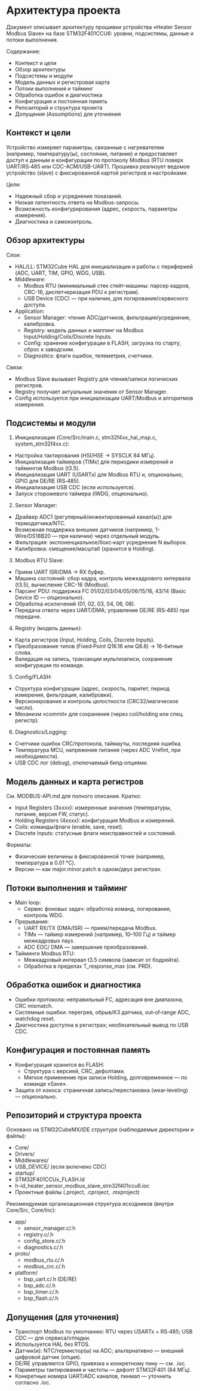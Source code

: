 # Архитектура проекта

Документ описывает архитектуру прошивки устройства «Heater Sensor Modbus Slave» на базе STM32F401CCU6: уровни, подсистемы, данные и потоки выполнения.

Содержание:
- Контекст и цели
- Обзор архитектуры
- Подсистемы и модули
- Модель данных и регистровая карта
- Потоки выполнения и тайминг
- Обработка ошибок и диагностика
- Конфигурация и постоянная память
- Репозиторий и структура проекта
- Допущения (Assumptions) для уточнения

## Контекст и цели

Устройство измеряет параметры, связанные с нагревателем (например, температуру(ы), состояние, питание) и предоставляет доступ к данным и конфигурации по протоколу Modbus (RTU поверх UART/RS‑485 или CDC-ACM/USB-UART). Прошивка реализует ведомое устройство (slave) с фиксированной картой регистров и настройками.

Цели:
- Надежный сбор и усреднение показаний.
- Низкая латентность ответа на Modbus-запросы.
- Возможность конфигурирования (адрес, скорость, параметры измерения).
- Диагностика и самоконтроль.

## Обзор архитектуры

Слои:
- HAL/LL: STM32Cube HAL для инициализации и работы с периферией (ADC, UART, TIM, GPIO, WDG, USB).
- Middleware:
  - Modbus RTU (минимальный стек стейт-машины: парсер кадров, CRC-16, диспетчеризация PDU к регистрам).
  - USB Device (CDC) — при наличии, для логирования/сервисного доступа.
- Application:
  - Sensor Manager: чтение ADC/датчиков, фильтрация/усреднение, калибровка.
  - Registry: модель данных и маппинг на Modbus Input/Holding/Coils/Discrete Inputs.
  - Config: хранение конфигурации в FLASH, загрузка по старту, сброс к заводским.
  - Diagnostics: флаги ошибок, телеметрия, счетчики.

Связи:
- Modbus Slave вызывает Registry для чтения/записи логических регистров.
- Registry получает актуальные значения от Sensor Manager.
- Config используется при инициализации UART/Modbus и алгоритмов измерения.

## Подсистемы и модули

1) Инициализация (Core/Src/main.c, stm32f4xx_hal_msp.c, system_stm32f4xx.c):
- Настройка тактирования (HSI/HSE → SYSCLK 84 МГц).
- Инициализация таймеров (TIMx) для периодики измерений и таймингов Modbus (t3.5).
- Инициализация UART (USARTx) для Modbus RTU и, опционально, GPIO для DE/RE (RS‑485).
- Инициализация USB CDC (если используется).
- Запуск сторожевого таймера (IWDG, опционально).

2) Sensor Manager:
- Драйвер ADC1 (регулярный/инжектированный канал(ы)) для термодатчика/NTC.
- Возможная поддержка внешних датчиков (например, 1-Wire/DS18B20 — при наличии) через отдельный модуль.
- Фильтрация: экспоненциальное/бокс‑карт усреднение N выборок.
- Калибровка: смещение/масштаб (хранится в Holding).

3) Modbus RTU Slave:
- Прием UART ISR/DMA → RX буфер.
- Машина состояний: сбор кадра, контроль межкадрового интервала (t3.5), вычисление CRC-16 (Modbus).
- Парсинг PDU: поддержка FC 01/02/03/04/05/06/15/16, 43/14 (Basic Device ID — опционально).
- Обработка исключений (01, 02, 03, 04, 06, 08).
- Передача ответа через UART/DMA; управление DE/RE (RS‑485) при передаче.

4) Registry (модель данных):
- Карта регистров (Input, Holding, Coils, Discrete Inputs).
- Преобразование типов (Fixed‑Point Q16.16 или Q8.8) → 16-битные слова.
- Валидация на запись, транзакции мультизаписи, сохранение конфигурации по команде.

5) Config/FLASH:
- Структура конфигурации (адрес, скорость, паритет, период измерения, фильтрация, калибровки).
- Версионирование и контроль целостности (CRC32/магическое число).
- Механизм «commit» для сохранения (через coil/holding или спец. регистр).

6) Diagnostics/Logging:
- Счетчики ошибок CRC/протокола, таймауты, последняя ошибка.
- Температура MCU, напряжение питания (через ADC Vrefint, при необходимости).
- USB CDC лог (debug), отключаемый билд‑опциями.

## Модель данных и карта регистров

См. MODBUS-API.md для полного описания. Кратко:
- Input Registers (3xxxx): измеренные значения (температуры, питание, версия FW, статус).
- Holding Registers (4xxxx): конфигурация Modbus и измерений.
- Coils: команды/флаги (enable, save, reset).
- Discrete Inputs: статусные флаги неисправностей и состояний.

Форматы:
- Физические величины в фиксированной точке (например, температура в 0.01 °C).
- Версии — как major.minor.patch в одном/двух регистрах.

## Потоки выполнения и тайминг

- Main loop:
  - Сервис фоновых задач: обработка команд, логирование, контроль WDG.
- Прерывания:
  - UART RX/TX (DMA/ISR) — прием/передача Modbus.
  - TIMx — таймер измерений (например, 10–100 Гц) и таймер межкадровых пауз.
  - ADC EOC/ DMA — завершение преобразований.
- Тайминги Modbus RTU:
  - Межкадровый интервал t3.5 символа (зависит от бодрейта).
  - Обработка в пределах T_response_max (см. PRD).

## Обработка ошибок и диагностика

- Ошибки протокола: неправильный FC, адресация вне диапазона, CRC mismatch.
- Системные ошибки: перегрев, обрыв/КЗ датчика, out‑of‑range ADC, watchdog reset.
- Диагностика доступна в регистрах; необязательный вывод по USB CDC.

## Конфигурация и постоянная память

- Конфигурация хранится во FLASH:
  - Структура с версией, CRC, дефолтами.
  - Мягкое применение при записи Holding, долговременное — по команде «Save».
- Защита от износа: страничная запись/перестановка (wear‑leveling) — опционально.

## Репозиторий и структура проекта

Основано на STM32CubeMX/IDE структуре (наблюдаемые директории и файлы):
- Core/
- Drivers/
- Middlewares/
- USB_DEVICE/ (если включено CDC)
- startup/
- STM32F401CCUx_FLASH.ld
- h-id_heater_sensor_modbus_slave_stm32f401ccu6.ioc
- Проектные файлы (.project, .cproject, .mxproject)

Рекомендуемая организационная структура исходников (внутри Core/Src, Core/Inc):
- app/
  - sensor_manager.c/.h
  - registry.c/.h
  - config_store.c/.h
  - diagnostics.c/.h
- proto/
  - modbus_rtu.c/.h
  - modbus_crc.c/.h
- platform/
  - bsp_uart.c/.h (DE/RE)
  - bsp_adc.c/.h
  - bsp_timer.c/.h
  - bsp_flash.c/.h

## Допущения (для уточнения)

- Транспорт Modbus по умолчанию: RTU через USARTx + RS‑485; USB CDC — для сервиса/отладки.
- Используется HAL без RTOS.
- Датчик(и): NTC/термистор(ы) на ADC; альтернативно — внешний цифровой датчик (опция).
- DE/RE управляется GPIO, привязка к конкретному пину — см. .ioc.
- Параметры тактирования и частоты — дефолт STM32F401 (84 МГц).
- Конкретные номера UART/ADC каналов, пинмап — уточнить согласно .ioc.